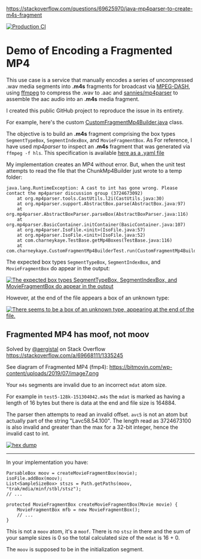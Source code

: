 https://stackoverflow.com/questions/69625970/java-mp4parser-to-create-m4s-fragment

[![Production CI](https://github.com/charneykaye/encode-fmp4-demo/actions/workflows/main.yml/badge.svg?branch=main)](https://github.com/charneykaye/encode-fmp4-demo/actions/workflows/main.yml)

# Demo of Encoding a Fragmented MP4

This use case is a service that manually encodes a series of uncompressed .wav media segments into **.m4s** fragments for broadcast via [MPEG-DASH](https://en.wikipedia.org/wiki/Dynamic_Adaptive_Streaming_over_HTTP), using [ffmpeg](https://www.ffmpeg.org/) to compress the .wav to .aac
and [sannies/mp4parser](https://github.com/sannies/mp4parser) to assemble the aac audio into an **.m4s** media fragment.

I created this public GitHub project to reproduce the issue in its entirety.

For example, here's the custom [CustomFragmentMp4Builder.java](src/main/java/com/charneykaye/CustomFragmentMp4Builder.java) class.

The objective is to build an **.m4s** fragment comprising the box types `SegmentTypeBox`, `SegmentIndexBox`, and `MovieFragmentBox`. As For reference, I have used *mp4parser* to inspect an **.m4s** fragment that was generated via `ffmpeg -f hls`. This specification is available [here as a .yaml file](src/test/resources/test5-128k-151304042-ffmpeg.yaml)

My implementation creates an MP4 without error. But, when the unit test attempts to read the file that the ChunkMp4Builder just wrote to a temp folder:

```
java.lang.RuntimeException: A cast to int has gone wrong. Please contact the mp4parser discussion group (3724673092)
	at org.mp4parser.tools.CastUtils.l2i(CastUtils.java:30)
	at org.mp4parser.support.AbstractBox.parse(AbstractBox.java:97)
	at org.mp4parser.AbstractBoxParser.parseBox(AbstractBoxParser.java:116)
	at org.mp4parser.BasicContainer.initContainer(BasicContainer.java:107)
	at org.mp4parser.IsoFile.<init>(IsoFile.java:57)
	at org.mp4parser.IsoFile.<init>(IsoFile.java:52)
	at com.charneykaye.TestBase.getMp4Boxes(TestBase.java:116)
	at com.charneykaye.CustomFragmentMp4BuilderTest.run(CustomFragmentMp4BuilderTest.java:78)
```

The expected box types `SegmentTypeBox`, `SegmentIndexBox`, and `MovieFragmentBox` do appear in the output:

[![The expected box types `SegmentTypeBox`, `SegmentIndexBox`, and `MovieFragmentBox` do appear in the output][2]][2]

However, at the end of the file appears a box of an unknown type:

[![There seems to be a box of an unknown type, appearing at the end of the file.][3]][3]




## Fragmented MP4 has moof, not moov

Solved by [@aergistal](https://stackoverflow.com/users/4663670/aergistal) on Stack Overflow
https://stackoverflow.com/a/69668111/1335245

See diagram of Fragmented MP4 (fmp4): https://bitmovin.com/wp-content/uploads/2019/07/image7.png

Your `m4s` segments are invalid due to an incorrect `mdat` atom size.

For example in `test5-128k-151304042.m4s` the `mdat` is marked as having a length of 16 bytes but there is data at the end and file size is 164884.

The parser then attempts to read an invalid offset. `avc5` is not an atom but actually part of the string "Lavc58.54.100". The length read as 3724673100 is also invalid and greater than the max for a 32-bit integer, hence the invalid cast to int.

[![hex dump][1]][1]


----------

In your implementation you have:

    ParsableBox moov = createMovieFragmentBox(movie);
    isoFile.addBox(moov);
    List<SampleSizeBox> stszs = Path.getPaths(moov, "trak/mdia/minf/stbl/stsz");
    // ...

    protected MovieFragmentBox createMovieFragmentBox(Movie movie) {
        MovieFragmentBox mfb = new MovieFragmentBox();
        // ...
    }

This is not a `moov` atom, it's a `moof`. There is no `stsz` in there and the sum of your sample sizes is 0 so the total calculated size of the `mdat` is 16 + 0.

The `moov` is supposed to be in the initialization segment.


  [1]: https://i.stack.imgur.com/4z7gE.jpg


[2]: https://i.stack.imgur.com/aAmyt.png
[3]: https://i.stack.imgur.com/pHJeJ.png
